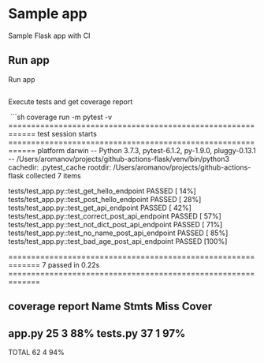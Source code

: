 # Sample app
Sample Flask app with CI

## Run app
Run app

```sh

```

Execute tests and get coverage report

 ```sh
coverage run -m pytest -v
============================================================ test session starts ============================================================
platform darwin -- Python 3.7.3, pytest-6.1.2, py-1.9.0, pluggy-0.13.1 -- /Users/aromanov/projects/github-actions-flask/venv/bin/python3
cachedir: .pytest_cache
rootdir: /Users/aromanov/projects/github-actions-flask
collected 7 items

tests/test_app.py::test_get_hello_endpoint PASSED                                                                                     [ 14%]
tests/test_app.py::test_post_hello_endpoint PASSED                                                                                    [ 28%]
tests/test_app.py::test_get_api_endpoint PASSED                                                                                       [ 42%]
tests/test_app.py::test_correct_post_api_endpoint PASSED                                                                              [ 57%]
tests/test_app.py::test_not_dict_post_api_endpoint PASSED                                                                             [ 71%]
tests/test_app.py::test_no_name_post_api_endpoint PASSED                                                                              [ 85%]
tests/test_app.py::test_bad_age_post_api_endpoint PASSED                                                                              [100%]

============================================================= 7 passed in 0.22s =============================================================

coverage report
Name       Stmts   Miss  Cover
------------------------------
app.py        25      3    88%
tests.py      37      1    97%
------------------------------
TOTAL         62      4    94%
```